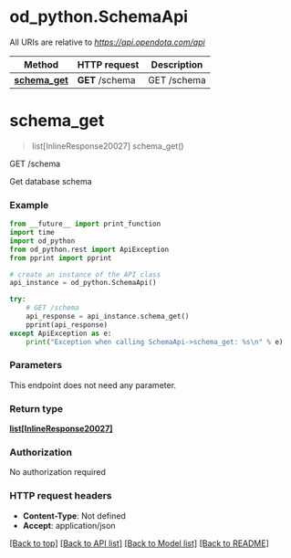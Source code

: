 # od_python.SchemaApi

All URIs are relative to *https://api.opendota.com/api*

Method | HTTP request | Description
------------- | ------------- | -------------
[**schema_get**](SchemaApi.md#schema_get) | **GET** /schema | GET /schema


# **schema_get**
> list[InlineResponse20027] schema_get()

GET /schema

Get database schema

### Example 
```python
from __future__ import print_function
import time
import od_python
from od_python.rest import ApiException
from pprint import pprint

# create an instance of the API class
api_instance = od_python.SchemaApi()

try: 
    # GET /schema
    api_response = api_instance.schema_get()
    pprint(api_response)
except ApiException as e:
    print("Exception when calling SchemaApi->schema_get: %s\n" % e)
```

### Parameters
This endpoint does not need any parameter.

### Return type

[**list[InlineResponse20027]**](InlineResponse20027.md)

### Authorization

No authorization required

### HTTP request headers

 - **Content-Type**: Not defined
 - **Accept**: application/json

[[Back to top]](#) [[Back to API list]](../README.md#documentation-for-api-endpoints) [[Back to Model list]](../README.md#documentation-for-models) [[Back to README]](../README.md)

